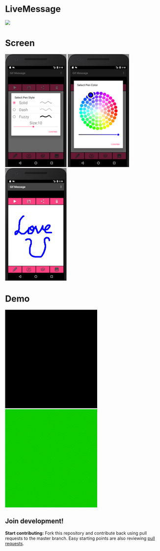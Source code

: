 # LiveMessage

<a href="https://play.google.com/store/apps/details?id=chen.kuanlin.livemessage"><img src="https://play.google.com/intl/en_us/badges/images/generic/en_badge_web_generic.png" height="75"></a>

# Screen

<img src="readme_resources/phone_2.png" width="200" /> <img src="readme_resources/phone_3.png" width="200" /> <img src="readme_resources/phone_5.png" width="200" />

# Demo

<img src="readme_resources/demo_1.gif" width="300" /> <img src="readme_resources/demo_2.gif" width="300" />

## Join development!

**Start contributing:** Fork this repository and contribute back using pull requests to the master branch. Easy starting points are also reviewing [pull requests](https://github.com/Kuanlin-Chen/LiveMessage/pulls).
